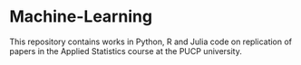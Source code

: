 # Machine-Learning
This repository contains works in Python, R and Julia code on replication of papers in the Applied Statistics course at the PUCP university.
